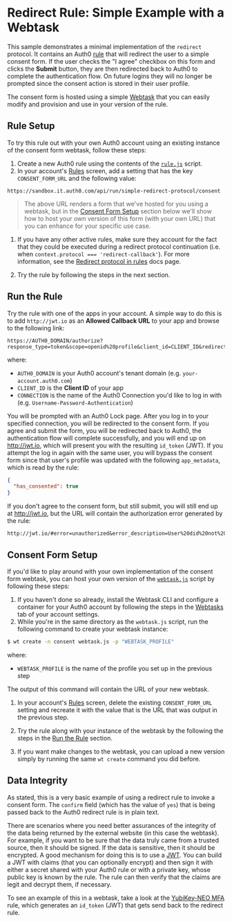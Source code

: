 # Redirect Rule: Simple Example with a Webtask

This sample demonstrates a minimal implementation of the `redirect` protocol. It contains an Auth0 [rule](http://auth0.com/docs/rules) that will redirect the user to a simple consent form. If the user checks the "I agree" checkbox on this form and clicks the **Submit** button, they are then redirected back to Auth0 to complete the authentication flow. On future logins they will no longer be prompted since the consent action is stored in their user profile.

The consent form is hosted using a simple [Webtask](https://webtask.io/) that you can easily modify and provision and use in your version of the rule.

## Rule Setup

To try this rule out with your own Auth0 account using an existing instance of the consent form webtask, follow these steps:

1. Create a new Auth0 rule using the contents of the [`rule.js`](rule.js) script.
1. In your account's [Rules](https://manage.auth0.com/#/rules) screen, add a setting that has the key `CONSENT_FORM_URL` and the following value:  
  ```
  https://sandbox.it.auth0.com/api/run/simple-redirect-protocol/consent
  ```

  > The above URL renders a form that we've hosted for you using a webtask, but in the [Consent Form Setup](#consent-form-setup) section below we'll show how to host your own version of this form (with your own URL) that you can enhance for your specific use case.

1. If you have any other active rules, make sure they account for the fact that they could be executed during a redirect protocol continuation (i.e. when `context.protocol === 'redirect-callback'`). For more information, see the [Redirect protocol in rules](https://auth0.com/docs/protocols#redirect-protocol-in-rules) docs page.

1. Try the rule by following the steps in the next section.

## Run the Rule

Try the rule with one of the apps in your account. A simple way to do this is to add `http://jwt.io` as an **Allowed Callback URL** to your app and browse to the following link:  
```
https://AUTH0_DOMAIN/authorize?response_type=token&scope=openid%20profile&client_id=CLIENT_ID&redirect_uri=http://jwt.io&connection=CONNECTION
```

where:
* `AUTH0_DOMAIN` is your Auth0 account's tenant domain (e.g. `your-account.auth0.com`)
* `CLIENT_ID` is the **Client ID** of your app
* `CONNECTION` is the name of the Auth0 Connection you'd like to log in with (e.g. `Username-Password-Authentication`)

You will be prompted with an Auth0 Lock page. After you log in to your specified connection, you will be redirected to the consent form. If you agree and submit the form, you will be redirected back to Auth0, the authentication flow will complete successfully, and you will end up on http://jwt.io, which will present you with the resulting `id_token` (JWT). If you attempt the log in again with the same user, you will bypass the consent form since that user's profile was updated with the following `app_metadata`, which is read by the rule:

```json
{
  "has_consented": true
}
```

If you don't agree to the consent form, but still submit, you will still end up at http://jwt.io, but the URL will contain the authorization error generated by the rule:

```
http://jwt.io/#error=unauthorized&error_description=User%20did%20not%20consent!
```

## Consent Form Setup

If you'd like to play around with your own implementation of the consent form webtask, you can host your own version of the [`webtask.js`](webtask.js) script by following these steps:

1. If you haven't done so already, install the Webtask CLI and configure a container for your Auth0 account by following the steps in the [Webtasks](https://manage.auth0.com/#/account/webtasks) tab of your account settings.
1. While you're in the same directory as the `webtask.js` script, run the following command to create your webtask instance:  
  ```bash
  $ wt create -n consent webtask.js -p "WEBTASK_PROFILE"
  ```

  where:
  * `WEBTASK_PROFILE` is the name of the profile you set up in the previous step

  The output of this command will contain the URL of your new webtask.

1. In your account's [Rules](https://manage.auth0.com/#/rules) screen, delete the existing `CONSENT_FORM_URL` setting and recreate it with the value that is the URL that was output in the previous step.

1. Try the rule along with your instance of the webtask by the following the steps in the [Run the Rule](#rule-the-rule) section.

1. If you want make changes to the webtask, you can upload a new version simply by running the same `wt create` command you did before.

## Data Integrity

As stated, this is a very basic example of using a redirect rule to invoke a consent form. The `confirm` field (which has the value of `yes`) that is being passed back to the Auth0 redirect rule is in plain text.

There are scenarios where you need better assurances of the integrity of the data being returned by the external website (in this case the webtask). For example, if you want to be sure that the data truly came from a trusted source, then it should be signed. If the data is sensitive, then it should be encrypted. A good mechanism for doing this is to use a [JWT](http://jwt.io/). You can build a JWT with claims (that you can optionally encrypt) and then sign it with either a secret shared with your Auth0 rule or with a private key, whose public key is known by the rule. The rule can then verify that the claims are legit and decrypt them, if necessary.

To see an example of this in a webtask, take a look at the [YubiKey-NEO MFA](https://github.com/auth0/rules/blob/master/redirect-rules/yubico-mfa.md) rule, which generates an `id_token` (JWT) that gets send back to the redirect rule.
